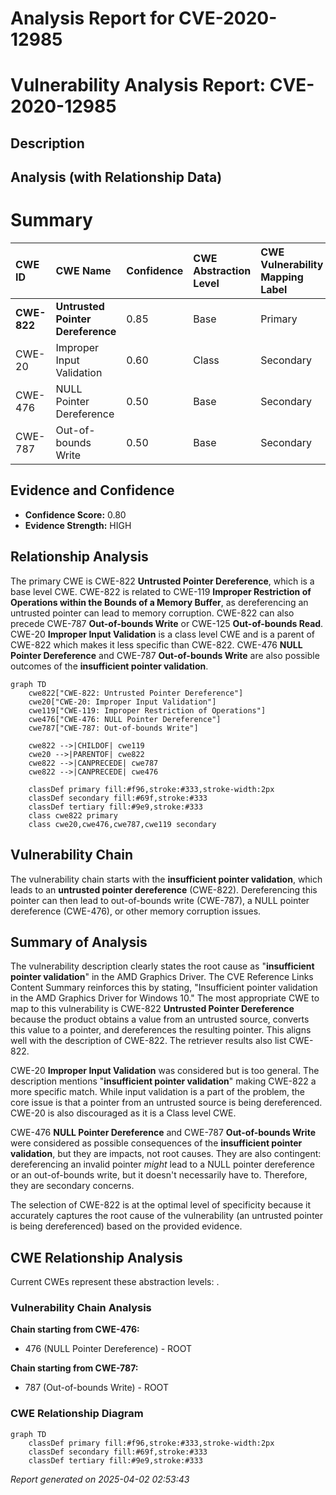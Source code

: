 # Analysis Report for CVE-2020-12985

# Vulnerability Analysis Report: CVE-2020-12985

## Description



## Analysis (with Relationship Data)

# Summary
| CWE ID    | CWE Name                                                                              | Confidence | CWE Abstraction Level | CWE Vulnerability Mapping Label | CWE-Vulnerability Mapping Notes |
| :-------- | :------------------------------------------------------------------------------------ | :--------- | :-------------------- | :------------------------------ | :---------------------------- |
| **CWE-822** | **Untrusted Pointer Dereference**                                                     | 0.85       | Base                  | Primary                         | Allowed                       |
| CWE-20    | Improper Input Validation                                                               | 0.60       | Class                 | Secondary                       | Discouraged                   |
| CWE-476   | NULL Pointer Dereference                                                              | 0.50       | Base                  | Secondary                       | Allowed                       |
| CWE-787   | Out-of-bounds Write                                                                   | 0.50       | Base                  | Secondary                       | Allowed                       |

## Evidence and Confidence

*   **Confidence Score:** 0.80
*   **Evidence Strength:** HIGH

## Relationship Analysis
The primary CWE is CWE-822 **Untrusted Pointer Dereference**, which is a base level CWE. CWE-822 is related to CWE-119 **Improper Restriction of Operations within the Bounds of a Memory Buffer**, as dereferencing an untrusted pointer can lead to memory corruption. CWE-822 can also precede CWE-787 **Out-of-bounds Write** or CWE-125 **Out-of-bounds Read**. CWE-20 **Improper Input Validation** is a class level CWE and is a parent of CWE-822 which makes it less specific than CWE-822. CWE-476 **NULL Pointer Dereference** and CWE-787 **Out-of-bounds Write** are also possible outcomes of the **insufficient pointer validation**.

```mermaid
graph TD
    cwe822["CWE-822: Untrusted Pointer Dereference"]
    cwe20["CWE-20: Improper Input Validation"]
    cwe119["CWE-119: Improper Restriction of Operations"]
    cwe476["CWE-476: NULL Pointer Dereference"]
    cwe787["CWE-787: Out-of-bounds Write"]

    cwe822 -->|CHILDOF| cwe119
    cwe20 -->|PARENTOF| cwe822
    cwe822 -->|CANPRECEDE| cwe787
    cwe822 -->|CANPRECEDE| cwe476

    classDef primary fill:#f96,stroke:#333,stroke-width:2px
    classDef secondary fill:#69f,stroke:#333
    classDef tertiary fill:#9e9,stroke:#333
    class cwe822 primary
    class cwe20,cwe476,cwe787,cwe119 secondary
```

## Vulnerability Chain
The vulnerability chain starts with the **insufficient pointer validation**, which leads to an **untrusted pointer dereference** (CWE-822). Dereferencing this pointer can then lead to out-of-bounds write (CWE-787), a NULL pointer dereference (CWE-476), or other memory corruption issues.

## Summary of Analysis
The vulnerability description clearly states the root cause as "**insufficient pointer validation**" in the AMD Graphics Driver. The CVE Reference Links Content Summary reinforces this by stating, "Insufficient pointer validation in the AMD Graphics Driver for Windows 10." The most appropriate CWE to map to this vulnerability is CWE-822 **Untrusted Pointer Dereference** because the product obtains a value from an untrusted source, converts this value to a pointer, and dereferences the resulting pointer. This aligns well with the description of CWE-822. The retriever results also list CWE-822.

CWE-20 **Improper Input Validation** was considered but is too general. The description mentions "**insufficient pointer validation**" making CWE-822 a more specific match. While input validation is a part of the problem, the core issue is that a pointer from an untrusted source is being dereferenced. CWE-20 is also discouraged as it is a Class level CWE.

CWE-476 **NULL Pointer Dereference** and CWE-787 **Out-of-bounds Write** were considered as possible consequences of the **insufficient pointer validation**, but they are impacts, not root causes. They are also contingent: dereferencing an invalid pointer *might* lead to a NULL pointer dereference or an out-of-bounds write, but it doesn't necessarily have to. Therefore, they are secondary concerns.

The selection of CWE-822 is at the optimal level of specificity because it accurately captures the root cause of the vulnerability (an untrusted pointer is being dereferenced) based on the provided evidence.


## CWE Relationship Analysis

Current CWEs represent these abstraction levels: .


### Vulnerability Chain Analysis

**Chain starting from CWE-476:**
- 476 (NULL Pointer Dereference) - ROOT


**Chain starting from CWE-787:**
- 787 (Out-of-bounds Write) - ROOT



### CWE Relationship Diagram

```mermaid
graph TD
    classDef primary fill:#f96,stroke:#333,stroke-width:2px
    classDef secondary fill:#69f,stroke:#333
    classDef tertiary fill:#9e9,stroke:#333
```



*Report generated on 2025-04-02 02:53:43*
